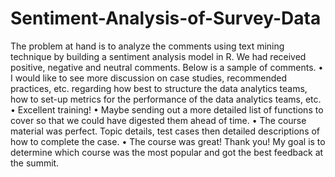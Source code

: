 # Sentiment-Analysis-of-Survey-Data
The problem at hand is to analyze the comments using text mining technique by building a sentiment analysis model in R. 
We had received positive, negative and neutral comments. Below is a sample of comments.
•	I would like to see more discussion on case studies, recommended practices, etc. regarding how best to structure the data analytics teams, how to set-up metrics for the performance of the data analytics teams, etc.
•	Excellent training!
•	Maybe sending out a more detailed list of functions to cover so that we could have digested them ahead of time.
•	The course material was perfect. Topic details, test cases then detailed descriptions of how to complete the case.
•	The course was great! Thank you!
My goal is to determine which course was the most popular and got the best feedback at the summit.
